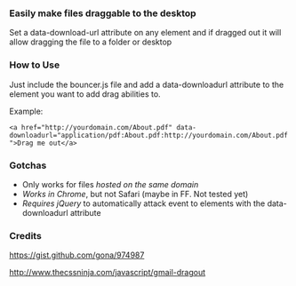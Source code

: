 ### Easily make files draggable to the desktop

Set a data-download-url attribute on any element and if dragged out it will allow dragging the file to a folder or desktop

### How to Use

Just include the bouncer.js file and add a data-downloadurl attribute to the element you want to add drag abilities to.

Example:

`<a href="http://yourdomain.com/About.pdf" data-downloadurl="application/pdf:About.pdf:http://yourdomain.com/About.pdf">Drag me out</a>`

### Gotchas

- Only works for files *hosted on the same domain*
- *Works in Chrome*, but not Safari (maybe in FF. Not tested yet)
- *Requires jQuery* to automatically attack event to elements with the data-downloadurl attribute



### Credits

https://gist.github.com/gona/974987

http://www.thecssninja.com/javascript/gmail-dragout
